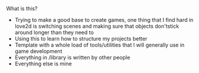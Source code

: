 What is this?
- Trying to make a good base to create games, one thing that I find hard in love2d is switching scenes and making sure that objects don'tstick around longer than they need to
- Using this to learn how to structure my projects better
- Template with a whole load of tools/utilities that I will generally use in game development
- Everything in /library is written by other people
- Everything else is mine